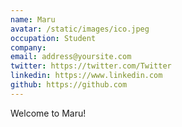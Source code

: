 ```yaml
---
name: Maru
avatar: /static/images/ico.jpeg
occupation: Student
company: 
email: address@yoursite.com
twitter: https://twitter.com/Twitter
linkedin: https://www.linkedin.com
github: https://github.com
---
```


Welcome to Maru!